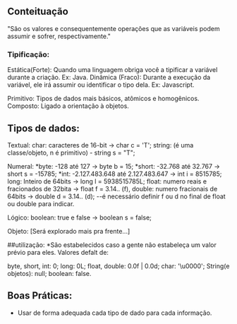 ## Conteituação

"São os valores e consequentemente operações que as variáveis podem assumir e sofrer, respectivamente."

### Tipificação: 

Estática(Forte): Quando uma linguagem obriga você a tipificar a variável durante a criação. Ex: Java.
Dinâmica (Fraco): Durante a execução da variável, ele irá assumir ou identificar o tipo dela. Ex: Javascript.

Primitivo: Tipos de dados mais básicos, atômicos e homogênicos.
Composto: Ligado a orientação à objetos.

## Tipos de dados:

Textual:
char: caracteres de 16-bit -> char c = 'T';
string: (é uma classe/objeto, n é primitivo) - string s = "T";


Numeral:
*byte: -128 até 127 -> byte b = 15;
*short: -32.768 até 32.767 -> short s = -15785;
*int:  -2.127.483.648 até 2.127.483.647 -> int i = 8515785;
long: Inteiro de 64bits -> long l = 5938515785L;
float:  numero reais e fracionados de 32bita -> float f = 3.14.. (f),
double: numero fracionais de 64bits -> double d = 3.14.. (d);
--é necessário definir f ou d no final de float ou double para indicar.

Lógico:
boolean: true e false -> boolean s = false;

Objeto:
[Será explorado mais pra frente...]

##utilização:
*São estabelecidos caso a gente não estabeleça um valor prévio para eles.
Valores defalt de:

byte, short, int: 0;
long: 0L;
float, double: 0.0f | 0.0d;
char: '\u0000';
String(e objetos): null;
boolean: false.

## Boas Práticas:

- Usar de forma adequada cada tipo de dado para cada informação.
